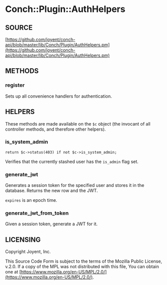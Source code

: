 # Conch::Plugin::AuthHelpers

## SOURCE

[https://github.com/joyent/conch-api/blob/master/lib/Conch/Plugin/AuthHelpers.pm](https://github.com/joyent/conch-api/blob/master/lib/Conch/Plugin/AuthHelpers.pm)

## METHODS

### register

Sets up all convenience handlers for authentication.

## HELPERS

These methods are made available on the `$c` object (the invocant of all controller methods,
and therefore other helpers).

### is\_system\_admin

```
return $c->status(403) if not $c->is_system_admin;
```

Verifies that the currently stashed user has the `is_admin` flag set.

### generate\_jwt

Generates a session token for the specified user and stores it in the database.
Returns the new row and the JWT.

`expires` is an epoch time.

### generate\_jwt\_from\_token

Given a session token, generate a JWT for it.

## LICENSING

Copyright Joyent, Inc.

This Source Code Form is subject to the terms of the Mozilla Public License,
v.2.0. If a copy of the MPL was not distributed with this file, You can obtain
one at [https://www.mozilla.org/en-US/MPL/2.0/](https://www.mozilla.org/en-US/MPL/2.0/).

